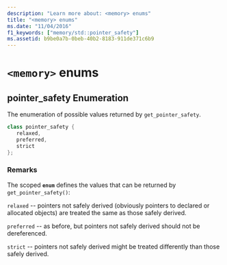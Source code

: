 ```yaml
---
description: "Learn more about: <memory> enums"
title: "<memory> enums"
ms.date: "11/04/2016"
f1_keywords: ["memory/std::pointer_safety"]
ms.assetid: b9be0a7b-0beb-40b2-8183-911de371c6b9
---
```

# `<memory>` enums

## <a name="pointer_safety"></a> pointer_safety Enumeration

The enumeration of possible values returned by `get_pointer_safety`.

```cpp
class pointer_safety {
   relaxed,
   preferred,
   strict
};
```

### Remarks

The scoped **`enum`** defines the values that can be returned by `get_pointer_safety()`:

`relaxed` -- pointers not safely derived (obviously pointers to declared or allocated objects) are treated the same as those safely derived.

`preferred` -- as before, but pointers not safely derived should not be dereferenced.

`strict` -- pointers not safely derived might be treated differently than those safely derived.
